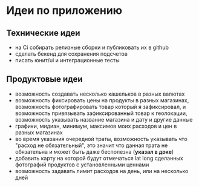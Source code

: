 # Идеи по приложению

## Технические идеи

- на Ci собирать релизные сборки и публиковать их в github
- сделать бекенд для сохранения подсчетов
- писать юнит/ui и интеграционные тесты

## Продуктовые идеи

- возможность создавать несколько кашельков в разных валютах
- возможность фиксировать цены на продукты в разных магазинах, возможность фотографировать товар
  который я зафиксировал, и возможность привязывать зафиксированный товар к геолокации, возможность
  указывать название магазина и дату и другие данные
- графики, мидиан, минимум, максимов моих расходов и цен в разных магазинах
- во время указания очередной траты, возможность указывать что "расход не обязательный", это значит
  что данная трата не обязательна и может быть даже бесполезна (**указал в доке**)
- добавить карту на которой будут отмечаться lat long сделанных фотографий продуктов с установленными
  ценнами
- возможность задавать лимит расходов на день, или на несколько дней